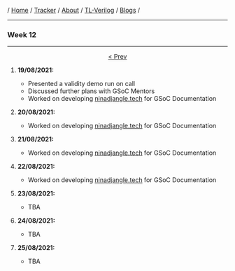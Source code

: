 / [Home](/index) / [Tracker](/gsoc-2021) / [About](pages/gsoc/about) / [TL-Verilog](pages/gsoc/TLV) / [Blogs](pages/blogs/gsoc-final-blog) /

---

### Week 12

---

<div align = "center">
    <a align = "left" href = "./wk11.md"> < Prev </a> 
  </div>
  
1. **19/08/2021:** 
   * Presented a validity demo run on call
   * Discussed further plans with GSoC Mentors
   * Worked on developing [ninadjangle.tech](https://ninadjangle.tech/) for GSoC Documentation

2. **20/08/2021:**
   * Worked on developing  [ninadjangle.tech](https://ninadjangle.tech/)  for GSoC Documentation
   
3. **21/08/2021:**
   * Worked on developing  [ninadjangle.tech](https://ninadjangle.tech/)  for GSoC Documentation

4. **22/08/2021:**
   * Worked on developing  [ninadjangle.tech](https://ninadjangle.tech/)  for GSoC Documentation

5. **23/08/2021:**
   * TBA

6. **24/08/2021:**
   * TBA
  
7. **25/08/2021:**
   * TBA
